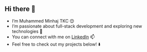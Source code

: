 ## Hi there 👋

- I’m Muhammed Minhaj TKC 😊  
- I’m passionate about full-stack development and exploring new technologies 🚀  
- You can connect with me on [LinkedIn](https://www.linkedin.com/in/your-linkedin-profile) 📫  
- Feel free to check out my projects below! ⬇️

